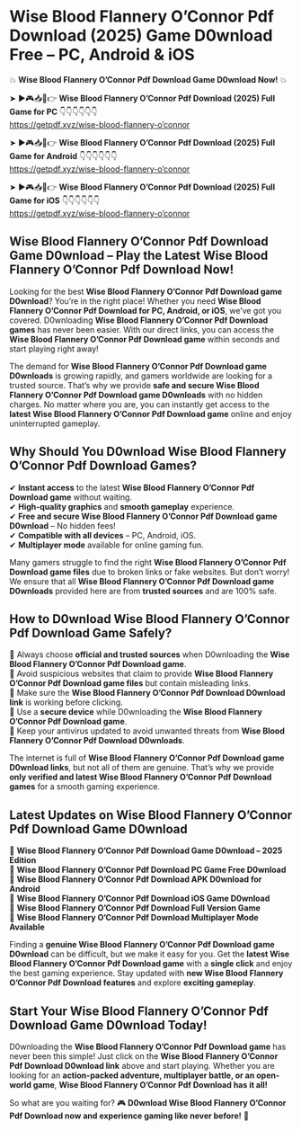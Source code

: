 # Wise Blood Flannery O’Connor Pdf Download (2025) Game D0wnload Free – PC, Android & iOS

💥 **Wise Blood Flannery O’Connor Pdf Download Game D0wnload Now!** 💥  

➤ ►🎮📥📱👉 **Wise Blood Flannery O’Connor Pdf Download (2025) Full Game for PC** 👇👇👇👇👇👇  
https://getpdf.xyz/wise-blood-flannery-o’connor  

➤ ►🎮📥📱👉 **Wise Blood Flannery O’Connor Pdf Download (2025) Full Game for Android** 👇👇👇👇👇👇  
https://getpdf.xyz/wise-blood-flannery-o’connor  

➤ ►🎮📥📱👉 **Wise Blood Flannery O’Connor Pdf Download (2025) Full Game for iOS** 👇👇👇👇👇👇  
https://getpdf.xyz/wise-blood-flannery-o’connor  

## Wise Blood Flannery O’Connor Pdf Download Game D0wnload – Play the Latest Wise Blood Flannery O’Connor Pdf Download Now!

Looking for the best **Wise Blood Flannery O’Connor Pdf Download game D0wnload**? You’re in the right place! Whether you need **Wise Blood Flannery O’Connor Pdf Download for PC, Android, or iOS**, we’ve got you covered. D0wnloading **Wise Blood Flannery O’Connor Pdf Download games** has never been easier. With our direct links, you can access the **Wise Blood Flannery O’Connor Pdf Download game** within seconds and start playing right away!  

The demand for **Wise Blood Flannery O’Connor Pdf Download game D0wnloads** is growing rapidly, and gamers worldwide are looking for a trusted source. That’s why we provide **safe and secure Wise Blood Flannery O’Connor Pdf Download game D0wnloads** with no hidden charges. No matter where you are, you can instantly get access to the **latest Wise Blood Flannery O’Connor Pdf Download game** online and enjoy uninterrupted gameplay.  

## **Why Should You D0wnload Wise Blood Flannery O’Connor Pdf Download Games?**  

✔ **Instant access** to the latest **Wise Blood Flannery O’Connor Pdf Download game** without waiting.  
✔ **High-quality graphics** and **smooth gameplay** experience.  
✔ **Free and secure Wise Blood Flannery O’Connor Pdf Download game D0wnload** – No hidden fees!  
✔ **Compatible with all devices** – PC, Android, iOS.  
✔ **Multiplayer mode** available for online gaming fun.  

Many gamers struggle to find the right **Wise Blood Flannery O’Connor Pdf Download game files** due to broken links or fake websites. But don’t worry! We ensure that all **Wise Blood Flannery O’Connor Pdf Download game D0wnloads** provided here are from **trusted sources** and are 100% safe.  

## **How to D0wnload Wise Blood Flannery O’Connor Pdf Download Game Safely?**  

📌 Always choose **official and trusted sources** when D0wnloading the **Wise Blood Flannery O’Connor Pdf Download game**.  
📌 Avoid suspicious websites that claim to provide **Wise Blood Flannery O’Connor Pdf Download game files** but contain misleading links.  
📌 Make sure the **Wise Blood Flannery O’Connor Pdf Download D0wnload link** is working before clicking.  
📌 Use a **secure device** while D0wnloading the **Wise Blood Flannery O’Connor Pdf Download game**.  
📌 Keep your antivirus updated to avoid unwanted threats from **Wise Blood Flannery O’Connor Pdf Download D0wnloads**.  

The internet is full of **Wise Blood Flannery O’Connor Pdf Download game D0wnload links**, but not all of them are genuine. That’s why we provide **only verified and latest Wise Blood Flannery O’Connor Pdf Download games** for a smooth gaming experience.  

## **Latest Updates on Wise Blood Flannery O’Connor Pdf Download Game D0wnload**  

🔹 **Wise Blood Flannery O’Connor Pdf Download Game D0wnload – 2025 Edition**  
🔹 **Wise Blood Flannery O’Connor Pdf Download PC Game Free D0wnload**  
🔹 **Wise Blood Flannery O’Connor Pdf Download APK D0wnload for Android**  
🔹 **Wise Blood Flannery O’Connor Pdf Download iOS Game D0wnload**  
🔹 **Wise Blood Flannery O’Connor Pdf Download Full Version Game**  
🔹 **Wise Blood Flannery O’Connor Pdf Download Multiplayer Mode Available**  

Finding a **genuine Wise Blood Flannery O’Connor Pdf Download game D0wnload** can be difficult, but we make it easy for you. Get the **latest Wise Blood Flannery O’Connor Pdf Download game** with a **single click** and enjoy the best gaming experience. Stay updated with **new Wise Blood Flannery O’Connor Pdf Download features** and explore **exciting gameplay**.  

## **Start Your Wise Blood Flannery O’Connor Pdf Download Game D0wnload Today!**  

D0wnloading the **Wise Blood Flannery O’Connor Pdf Download game** has never been this simple! Just click on the **Wise Blood Flannery O’Connor Pdf Download D0wnload link** above and start playing. Whether you are looking for an **action-packed adventure, multiplayer battle, or an open-world game**, **Wise Blood Flannery O’Connor Pdf Download has it all!**  

So what are you waiting for? 🎮 **D0wnload Wise Blood Flannery O’Connor Pdf Download now and experience gaming like never before!** 🚀  
